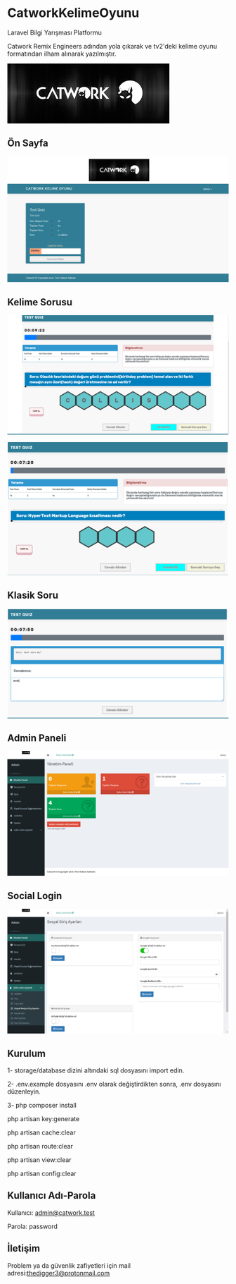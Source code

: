 # CatworkKelimeOyunu
  Laravel Bilgi Yarışması Platformu
  
Catwork Remix Engineers adından yola çıkarak ve tv2'deki kelime oyunu formatından ilham alınarak yazılmıştır. 

![Catwork](/public/kelimeoyunu/indir.jfif)

## Ön Sayfa

![landing](/public/kelimeoyunu/lander.jpg)

## Kelime Sorusu

![Question](/public/kelimeoyunu/kelimesoru1.jpg)

![Question1](/public/kelimeoyunu/kelimesoru.jpg)

## Klasik Soru

![klasik](/public/kelimeoyunu/klasiksoru.jpg)

## Admin Paneli


![admin](/public/kelimeoyunu/panel.jpg)

## Social Login


![socy](/public/kelimeoyunu/sociallogin.jpg)

## Kurulum 

1- storage/database dizini altındaki sql dosyasını import edin.

2- .env.example dosyasını  .env olarak değiştirdikten sonra,
   .env dosyasını düzenleyin.

3- php composer install

   php artisan key:generate
   
   php artisan cache:clear
   
   php artisan route:clear
   
   php artisan view:clear
   
   php artisan config:clear
   
## Kullanıcı Adı-Parola

Kullanıcı: admin@catwork.test

Parola: password

##

## İletişim

Problem ya da güvenlik zafiyetleri için mail adresi:thedigger3@protonmail.com
